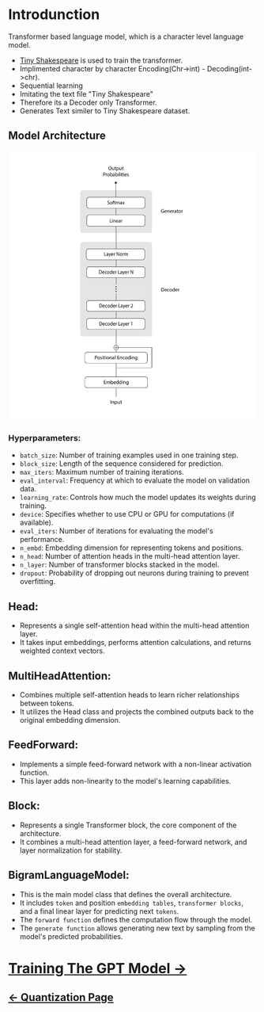 # Introdunction
Transformer based language model, which is a character level language model.

- [Tiny Shakespeare](https://www.kaggle.com/datasets/kaushaltiwari/tiny-shakespeare?select=tiny-shakespeare.txt) is used to train the transformer.
- Implimented character by character Encoding(Chr->int) - Decoding(int->chr).
- Sequential learning
- Imitating the text file "Tiny Shakespeare"
- Therefore its a Decoder only Transformer.
- Generates Text similer to Tiny Shakespeare dataset.

## Model Architecture
![model arch](./img/GPT/00_GPT_decoder.png)

<!--Referece: [Attention Is All You Need](https://arxiv.org/pdf/1706.03762) -->

### Hyperparameters:

-   `batch_size`: Number of training examples used in one training step.
-   `block_size`: Length of the sequence considered for prediction.
-   `max_iters`: Maximum number of training iterations.
-   `eval_interval`: Frequency at which to evaluate the model on validation data.
-   `learning_rate`: Controls how much the model updates its weights during training.
-   `device`: Specifies whether to use CPU or GPU for computations (if available).
-   `eval_iters`: Number of iterations for evaluating the model's performance.
-   `n_embd`: Embedding dimension for representing tokens and positions.
-   `n_head`: Number of attention heads in the multi-head attention layer.
-   `n_layer`: Number of transformer blocks stacked in the model.
-   `dropout`: Probability of dropping out neurons during training to prevent overfitting.

## Head:
- Represents a single self-attention head within the multi-head attention layer.
- It takes input embeddings, performs attention calculations, and returns weighted context vectors.

## MultiHeadAttention:
- Combines multiple self-attention heads to learn richer relationships between tokens.
- It utilizes the Head class and projects the combined outputs back to the original embedding dimension.
## FeedForward:
- Implements a simple feed-forward network with a non-linear activation function.
- This layer adds non-linearity to the model's learning capabilities.
## Block:
- Represents a single Transformer block, the core component of the architecture.
- It combines a multi-head attention layer, a feed-forward network, and layer normalization for stability.
## BigramLanguageModel:
- This is the main model class that defines the overall architecture.
- It includes `token` and position `embedding tables`, `transformer blocks`, and a final linear layer for predicting next `tokens`.
- The `forward function` defines the computation flow through the model.
- The `generate function` allows generating new text by sampling from the model's predicted probabilities.



# [Training The GPT Model ->](01_GPTTraining.md)

## [<- Quantization Page](Quantization.md)
